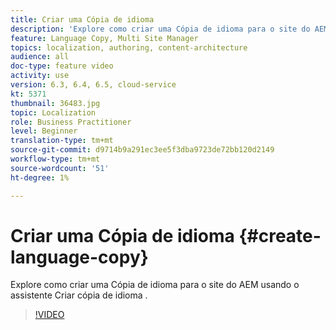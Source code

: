 ```yaml
---
title: Criar uma Cópia de idioma
description: 'Explore como criar uma Cópia de idioma para o site do AEM usando o assistente Criar cópia de idioma .  '
feature: Language Copy, Multi Site Manager
topics: localization, authoring, content-architecture
audience: all
doc-type: feature video
activity: use
version: 6.3, 6.4, 6.5, cloud-service
kt: 5371
thumbnail: 36483.jpg
topic: Localization
role: Business Practitioner
level: Beginner
translation-type: tm+mt
source-git-commit: d9714b9a291ec3ee5f3dba9723de72bb120d2149
workflow-type: tm+mt
source-wordcount: '51'
ht-degree: 1%

---
```



# Criar uma Cópia de idioma {#create-language-copy}

Explore como criar uma Cópia de idioma para o site do AEM usando o assistente Criar cópia de idioma .

>[!VIDEO](https://video.tv.adobe.com/v/36483?quality=12&learn=on)

